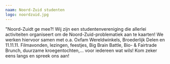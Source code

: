 ```yaml
---
naam: Noord-Zuid studenten
logo: noordzuid.jpg
---
```

"Noord-Zuidt ge mee?!
Wij zijn een studentenvereniging die allerlei activiteiten organiseert om de Noord-Zuid-problematiek aan te kaarten! We werken hiervoor samen met o.a. Oxfam Wereldwinkels, Broederlijk Delen en 11.11.11.
Filmavonden, lezingen, feestjes, Big Brain Battle, Bio- & Fairtrade Brunch, duurzame kroegentochten,… voor iedereen wat wils!
Kom zeker eens langs en spreek ons aan!